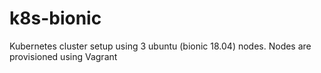 # k8s-bionic
Kubernetes cluster setup using 3 ubuntu (bionic 18.04) nodes. Nodes are provisioned using Vagrant
